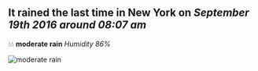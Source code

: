 ## It rained the last time in New York on *September 19th 2016 around 08:07 am*
💧💧  **moderate rain** *Humidity 86%*

![moderate rain](http://openweathermap.org/img/w/10d.png)
